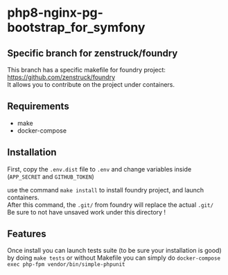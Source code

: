# php8-nginx-pg-bootstrap_for_symfony

## Specific branch for zenstruck/foundry

This branch has a specific makefile for foundry project:
https://github.com/zenstruck/foundry  
It allows you to contribute on the project under containers.

## Requirements

* make  
* docker-compose

## Installation

First, copy the `.env.dist` file to `.env` and change variables inside (`APP_SECRET` and `GITHUB_TOKEN`)  

use the command `make install` to install foundry project, and launch containers.  
After this command, the `.git/` from foundry will replace the actual `.git/`  
Be sure to not have unsaved work under this directory !


## Features

Once install you can launch tests suite (to be sure your installation is good) by doing `make tests`
or without Makefile you can simply do `docker-compose exec php-fpm vendor/bin/simple-phpunit`
